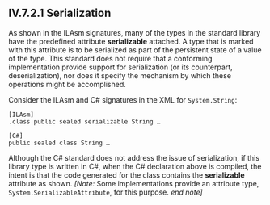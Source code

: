 ## IV.7.2.1 Serialization

As shown in the ILAsm signatures, many of the types in the standard library have the predefined attribute **serializable** attached. A type that is marked with this attribute is to be serialized as part of the persistent state of a value of the type. This standard does not require that a conforming implementation provide support for serialization (or its counterpart, deserialization), nor does it specify the mechanism by which these operations might be accomplished.

Consider the ILAsm and C# signatures in the XML for `System.String`:

 ```
 [ILAsm]
 .class public sealed serializable String …

 [C#]
 public sealed class String …
 ```

Although the C# standard does not address the issue of serialization, if this library type is written in C#, when the C# declaration above is compiled, the intent is that the code generated for the class contains the **serializable** attribute as shown. _[Note:_ Some implementations provide an attribute type, `System.SerializableAttribute`, for this purpose. _end note]_
